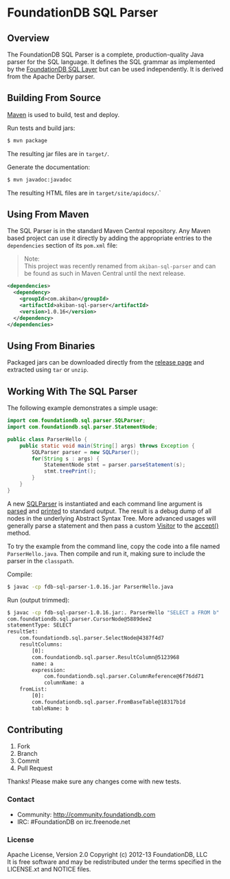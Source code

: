 # FoundationDB SQL Parser

## Overview

The FoundationDB SQL Parser is a complete, production-quality Java parser for
the SQL language. It defines the SQL grammar as implemented by the
[FoundationDB SQL Layer](http://github.com/FoundationDB/sql-layer) but can be
used independently. It is derived from the Apache Derby parser.


## Building From Source

[Maven](http://maven.apache.org) is used to build, test and deploy.

Run tests and build jars:

```sh
$ mvn package
```

The resulting jar files are in `target/`.

Generate the documentation:

```sh
$ mvn javadoc:javadoc
```

The resulting HTML files are in `target/site/apidocs/`.`


## Using From Maven

The SQL Parser is in the standard Maven Central repository. Any Maven based
project can use it directly by adding the appropriate entries to the
`dependencies` section of its `pom.xml` file:

> Note:  
> This project was recently renamed from `akiban-sql-parser` and can be
> found as such in Maven Central until the next release.

```xml
<dependencies>
  <dependency>
    <groupId>com.akiban</groupId>
    <artifactId>akiban-sql-parser</artifactId>
    <version>1.0.16</version>
  </dependency>
</dependencies>
```


## Using From Binaries

Packaged jars can be downloaded directly from the
[release page](https://github.com/foundationdb/sql-parser/releases)
and extracted using `tar` or `unzip`.


## Working With The SQL Parser

The following example demonstrates a simple usage:

```java
import com.foundationdb.sql.parser.SQLParser;
import com.foundationdb.sql.parser.StatementNode;

public class ParserHello {
    public static void main(String[] args) throws Exception {
        SQLParser parser = new SQLParser();
        for(String s : args) {
            StatementNode stmt = parser.parseStatement(s);
            stmt.treePrint();
        }
    }
}
```

A new [SQLParser](http://foundationdb.github.io/sql-parser/javadoc/com/foundationdb/sql/parser/SQLParser.html)
is instantiated and each command line argument is
[parsed](http://foundationdb.github.io/sql-parser/javadoc/com/foundationdb/sql/parser/SQLParser.html#parseStatement%28java.lang.String%29)
and [printed](http://foundationdb.github.io/sql-parser/javadoc/com/foundationdb/sql/parser/QueryTreeNode.html#treePrint%28%29)
to standard output. The result is a debug dump of all nodes in the underlying Abstract Syntax Tree.
More advanced usages will generally parse a statement and then pass a custom
[Visitor](http://foundationdb.github.io/sql-parser/javadoc/com/foundationdb/sql/parser/Visitor.html) to the
[accept()](http://foundationdb.github.io/sql-parser/javadoc/com/foundationdb/sql/parser/QueryTreeNode.html#accept%28com.foundationdb.sql.parser.Visitor%29) method.

To try the example from the command line, copy the code into a file named
`ParserHello.java`. Then compile and run it, making sure to include the
parser in the `classpath`.

Compile:

```sh
$ javac -cp fdb-sql-parser-1.0.16.jar ParserHello.java
```

Run (output trimmed):

```sh
$ javac -cp fdb-sql-parser-1.0.16.jar:. ParserHello "SELECT a FROM b"
com.foundationdb.sql.parser.CursorNode@5889dee2
statementType: SELECT
resultSet:
    com.foundationdb.sql.parser.SelectNode@4387f4d7
    resultColumns:
        [0]:
        com.foundationdb.sql.parser.ResultColumn@5123968
        name: a
        expression:
            com.foundationdb.sql.parser.ColumnReference@6f76dd71
            columnName: a
    fromList:
        [0]:
        com.foundationdb.sql.parser.FromBaseTable@18317b1d
        tableName: b
```


## Contributing

1. Fork
2. Branch
3. Commit
4. Pull Request

Thanks! Please make sure any changes come with new tests.


### Contact

* Community: http://community.foundationdb.com
* IRC: #FoundationDB on irc.freenode.net


### License

Apache License, Version 2.0
Copyright (c) 2012-13 FoundationDB, LLC  
It is free software and may be redistributed under the terms specified
in the LICENSE.xt and NOTICE files.

